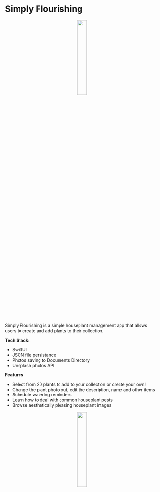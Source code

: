 # Simply Flourishing
<p align="center"><img src= "https://user-images.githubusercontent.com/107269254/184980606-bf030f28-1f69-41f9-8c10-e5a377fbabd9.gif" width=25% height=25%></p>
Simply Flourishing is a simple houseplant management app that allows users to create and add plants to their collection.

**Tech Stack:**
- SwiftUI
- JSON file persistance
- Photos saving to Documents Directory
- Unsplash photos API

**Features**

- Select from 20 plants to add to your collection or create your own!
- Change the plant photo out, edit the description, name and other items
- Schedule watering reminders
- Learn how to deal with common houseplant pests
- Browse aesthetically pleasing houseplant images

<p align="center"><img src= "https://media.giphy.com/media/jAwFExWMXuprNBBWCF/giphy.gif" width=25% height=25%></p>
